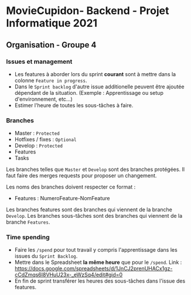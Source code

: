 # MovieCupidon- Backend - Projet Informatique 2021

## Organisation - Groupe 4

### Issues et management

- Les features à aborder lors du sprint **courant** sont à mettre dans la colonne `Feature in progress`.
- Dans le `Sprint backlog` d'autre issue additionelle peuvent être ajoutée dépendant de la situation. (Exemple : Apprentissage ou setup d'environnement, etc...)
- Estimer l'heure de toutes les sous-tâches à faire.

### Branches

- Master : `Protected`
- Hotfixes / fixes : `Optional`
- Develop : `Protected`
- Features
- Tasks

Les branches telles que `Master` et `Develop` sont des branches protégées.
Il faut faire des merges requests pour proposer un changement.

Les noms des branches doivent respecter ce format :
-  Features : NumeroFeature-NomFeature

Les branches features sont des branches qui viennent de la branche `Develop`.
Les branches sous-tâches sont des branches qui viennent de la branche `Features`.

### Time spending

- Faire les `/spend` pour tout travail y compris l'apprentissage dans les issues du `Sprint Backlog`.
- Mettre dans le Spreadsheet **la même heure** que pour le `/spend`. 
    Link : https://docs.google.com/spreadsheets/d/1JnCJ2prenUHACx1gz-cCdZmqs6I8VHuU23x-_eWzSq4/edit#gid=0
- En fin de sprint transférer les heures des sous-tâches dans l'issue des features.






    



